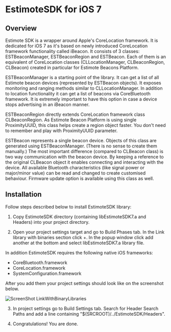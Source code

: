 EstimoteSDK for iOS 7
=======

Overview
-------


Estimote SDK is a wrapper around Apple's CoreLocation framework. It is dedicated for iOS 7 as it's based on newly introduced CoreLocation framework functionality called iBeacon. It consists of 3 classes: ESTBeaconManager, ESTBeaconRegion and ESTBeacon. Each of them is an equivalent of CoreLocation classes (CLLocationManager, CLBeaconRegion, CLBeacon) created in particular for Estimote Beacons Platform.

ESTBeaconManager is a starting point of the library. It can get a list of all Estimote beacon devices (represented by ESTBeacon objects). It exposes monitoring and ranging methods similar to CLLocationManager. In addition to location functionality it can get a list of beacons via CoreBluetooth framework. It is extremely important to have this option in case a device stops advertising in an iBeacon manner.

ESTBeaconRegion directly extends CoreLocation framework class CLBeaconRegion. As Estimote Beacon Platform is using single ProximityUUID, this class helps create a region object faster. You don't need to remember and play with ProximityUUID parameter.

ESTBeacon represents a single beacon device. Objects of this class are generated using ESTBeaconManager. (There is no sense to create them manually.) The most important difference (compared to CLBeacon class) is two way communication with the beacon device. By keeping a reference to the original CLBeacon object it enables connecting and interacting with the device. All available Bluetooth characteristics (like signal power or major/minor value) can be read and changed to create customised behaviour. Firmware update option is available using this class as well. 


Installation
-------

Follow steps described below to install EstimoteSDK library:

1. Copy EstimoteSDK directory (containing libEstimoteSDK7.a and Headers) into your project directory.

2. Open your project settings target and go to Build Phases tab. In the Link library with binaries section click +. In the popup window click add another at the bottom and select libEstimoteSDK7.a library file. 

  In addition EstimoteSDK requires the following native iOS frameworks:
  * CoreBluetooth.framework
  * CoreLocation.framework
  * SystemConfiguration.framework

  After you add them your project settings should look like on the screenshot below.

  ![ScreenShot LinkWithBinaryLibraries](http://estimote.com/api/BuildPhasesScreenshot.png)

3. In project settings go to Build Settings tab. Search for Header Search Paths and add a line containing "$(SRCROOT)/../EstimoteSDK/Headers".

4. Congratulations! You are done.
 
